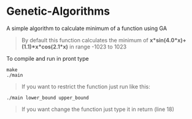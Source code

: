 # Genetic-Algorithms
A simple algorithm to calculate minimum of a function using GA

> By default this function calculates the minimum of **x\*sin(4.0\*x)+(1.1)\*x\*cos(2.1\*x)** in range -1023 to 1023

To compile and run in pront type 
```
make
./main
```

> If you want to restrict the function just run like this:

```
./main lower_bound upper_bound
```

> If you want change the function just type it in return (line 18)
